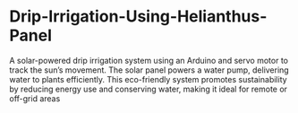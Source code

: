 # Drip-Irrigation-Using-Helianthus-Panel
A solar-powered drip irrigation system using an Arduino and servo motor to track the sun’s movement. The solar panel powers a water pump, delivering water to plants efficiently. This eco-friendly system promotes sustainability by reducing energy use and conserving water, making it ideal for remote or off-grid areas
